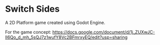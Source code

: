 <h1>Switch Sides</h1>

A 2D Platform game created using Godot Engine.

For the game concept: https://docs.google.com/document/d/1j_ZUXwJC-Il6Qo_d_mh_5sQJ7z1wufY8Vc2BFmrxyEQ/edit?usp=sharing